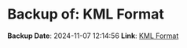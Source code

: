 # Backup of: KML Format

**Backup Date**: 2024-11-07 12:14:56
**Link**: [KML Format](https://przemienniki.net/export/przemienniki.kml)
